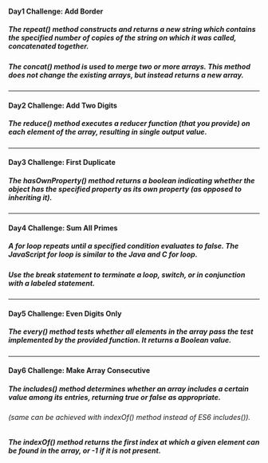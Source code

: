#### Day1 Challenge: Add Border

##### The repeat() method constructs and returns a new string which contains the specified number of copies of the string on which it was called, concatenated together.

##### The concat() method is used to merge two or more arrays. This method does not change the existing arrays, but instead returns a new array.
___

#### Day2 Challenge: Add Two Digits

##### The reduce() method executes a reducer function (that you provide) on each element of the array, resulting in single output value.
___

#### Day3 Challenge: First Duplicate

##### The hasOwnProperty() method returns a boolean indicating whether the object has the specified property as its own property (as opposed to inheriting it).

___

#### Day4 Challenge: Sum All Primes

##### A for loop repeats until a specified condition evaluates to false. The JavaScript for loop is similar to the Java and C for loop.

##### Use the break statement to terminate a loop, switch, or in conjunction with a labeled statement.
___

#### Day5 Challenge: Even Digits Only

##### The every() method tests whether all elements in the array pass the test implemented by the provided function. It returns a Boolean value.
___

#### Day6 Challenge: Make Array Consecutive

##### The includes() method determines whether an array includes a certain value among its entries, returning true or false as appropriate.
###### (same can be achieved with indexOf() method instead of ES6 includes()).
##### The indexOf() method returns the first index at which a given element can be found in the array, or -1 if it is not present.